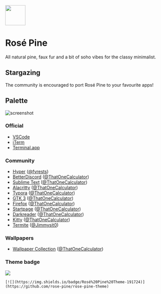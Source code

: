 <img src="https://github.com/rose-pine/rose-pine-theme/blob/master/assets/icon.png" width="64" />

# Rosé Pine

All natural pine, faux fur and a bit of soho vibes for the classy minimalist.

## Stargazing

The community is encouraged to port Rosé Pine to your favourite apps!

## Palette

![screenshot](https://media.discordapp.net/attachments/608697372054126594/775870937899597884/palette.png)

### Official

- [VSCode](https://github.com/rose-pine/vscode)
- [iTerm](https://github.com/rose-pine/iterm)
- [Terminal.app](https://github.com/rose-pine/terminal.app)

### Community

- [Hyper](https://github.com/rose-pine/hyper) ([@fvrests](https://github.com/fvrests))
- [BetterDiscord](https://github.com/rose-pine/BetterDiscord) ([@ThatOneCalculator](https://github.com/ThatOneCalculator))
- [Sublime Text](https://github.com/rose-pine/sublime-text) ([@ThatOneCalculator](https://github.com/ThatOneCalculator))
- [Alacritty](https://github.com/rose-pine/alacritty) ([@ThatOneCalculator](https://github.com/ThatOneCalculator))
- [Typora](https://github.com/rose-pine/typora) ([@ThatOneCalculator](https://github.com/ThatOneCalculator))
- [GTK 3](https://github.com/rose-pine/gtk3) ([@ThatOneCalculator](https://github.com/ThatOneCalculator))
- [Firefox](https://github.com/rose-pine/firefox) ([@ThatOneCalculator](https://github.com/ThatOneCalculator))
- [Startpage](https://github.com/rose-pine/startpage) ([@ThatOneCalculator](https://github.com/ThatOneCalculator))
- [Darkreader](https://github.com/rose-pine/darkreader) ([@ThatOneCalculator](https://github.com/ThatOneCalculator))
- [Kitty](https://github.com/rose-pine/kitty) ([@ThatOneCalculator](https://github.com/ThatOneCalculator))
- [Termite](https://github.com/rose-pine/termite) ([@Jimmysit0](https://github.com/Jimmysit0))

### Wallpapers

- [Wallpaper Collection](https://github.com/rose-pine/wallpaper-collection) ([@ThatOneCalculator](https://github.com/ThatOneCalculator))


### Theme badge

[![](https://img.shields.io/badge/Rosé%20Pine%20Theme-191724)](https://github.com/rose-pine/rose-pine-theme)

`[![](https://img.shields.io/badge/Rosé%20Pine%20Theme-191724)](https://github.com/rose-pine/rose-pine-theme)`
